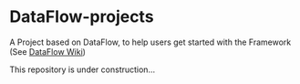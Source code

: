 # DataFlow-projects
A Project based on DataFlow, to help users get started with the Framework
(See [DataFlow Wiki](https://github.com/vbounyasit/DataFlow/wiki))

This repository is under construction...

